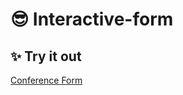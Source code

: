 # 😎 Interactive-form

## ✨ Try it out
[Conference Form](https://tinniaru3005.github.io/Interactive-form/)
